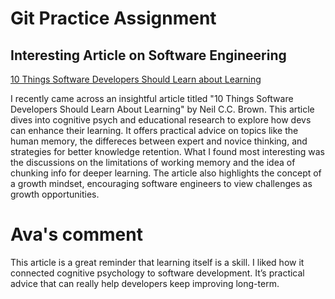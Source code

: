 # Git Practice Assignment

## Interesting Article on Software Engineering
[10 Things Software Developers Should Learn about Learning](https://cacm.acm.org/research/10-things-software-developers-should-learn-about-learning/)

I recently came across an insightful article titled "10 Things Software Developers Should Learn About Learning" by Neil C.C. Brown. This article dives into cognitive psych and educational research to explore how devs can enhance their learning. It offers practical advice on topics like the human memory, the differeces between expert and novice thinking, and strategies for better knowledge retention. What I found most interesting was the discussions on the limitations of working memory and the idea of chunking info for deeper learning. The article also highlights the concept of a growth mindset, encouraging software engineers to view challenges as growth opportunities.

# Ava's comment
This article is a great reminder that learning itself is a skill. I liked how it connected cognitive psychology to software development. It’s practical advice that can really help developers keep improving long-term.
